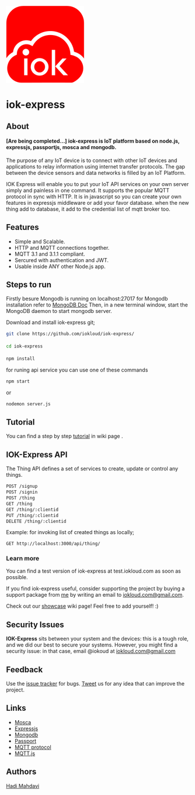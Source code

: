 ![iok-express banner](iokloud-logo.png)

# iok-express

## About

#### [Are being completed...] iok-express is IoT platform based on node.js, expressjs, passportjs, mosca and mongodb.

The purpose of any IoT device is to connect with other IoT devices and applications to relay information using internet transfer protocols. The gap between the device sensors and data networks is filled by an IoT Platform.

IOK Express will enable you to put your IoT API services on your own server simply and painless in one command. It supports the popular MQTT protocol in sync with HTTP. It is in javascript so you can create your own features in expressjs middleware or add your favor database. when the new thing add to database, it add to the credential list of mqtt broker too.



## Features

* Simple and Scalable.
* HTTP and MQTT connections together.
* MQTT 3.1 and 3.1.1 compliant.
* Sercured with authentication and JWT.
* Usable inside ANY other Node.js app.

## Steps to run

Firstly besure Mongodb is running on localhost:27017
for Mongodb installation refer to <a href="https://docs.mongodb.com/manual/administration/install-community/">MongoDB Doc</a>
Then, in a new terminal window, start the MongoDB daemon to start mongodb server.


Download and install iok-express git;
```bash
git clone https://github.com/iokloud/iok-express/

cd iok-express

npm install
```

for runing api service you can use one of these commands

``` bash
npm start
```

or
```bash
nodemon server.js
```



## Tutorial

You can find a step by step <a href="https://github.com/iokloud/iok-express/wiki/Tutorial">tutorial</a> in wiki page .



## IOK-Express API

The Thing API defines a set of services to create, update or control any things. 

```
POST /signup
POST /signin
POST /thing
GET /thing
GET /thing/:clientid
PUT /thing/:clientid
DELETE /thing/:clientid
```

Example: for invoking list of created things as locally;
```
GET http://localhost:3000/api/thing/
```





### Learn more


You can find a test version of iok-express at test.iokloud.com as soon as possible.

If you find iok-express useful, consider supporting the project by buying a support package
from [me](http://twitter.com/iokloud) by writing an email to iokloud.com@gmail.com.

Check out our [showcase](https://github.com/iokloud/iok-express/wiki/IOK-Express-Showcases) wiki
page! Feel free to add yourself! :)

## Security Issues

__IOK-Express__ sits between your system and the devices: this is a tough role, and we did our best to secure your systems.
However, you might find a security issue: in that case, email @iokoud at iokloud.com@gmail.com


## Feedback

Use the [issue tracker](https://github.com/iokloud/iok-express/issues) for bugs.
[Tweet](http://twitter.com/iokloud) us for any idea that can improve the project.


## Links

* [Mosca](http://github.com/mcollina/mosca)
* [Expressjs](https://expressjs.com/)
* [Mongodb](https://www.mongodb.com/)
* [Passport](http://passportjs.org/)
* [MQTT protocol](http://mqtt.org)
* [MQTT.js](http://github.com/adamvr/MQTT.js)



## Authors

[Hadi Mahdavi](http://twitter.com/iokloud)
